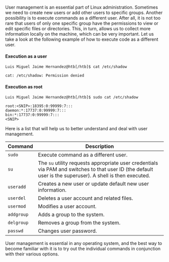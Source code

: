 User management is an essential part of Linux administration. Sometimes we need to create new users or add other users to specific groups. Another possibility is to execute commands as a different user. After all, it is not too rare that users of only one specific group have the permissions to view or edit specific files or directories. This, in turn, allows us to collect more information locally on the machine, which can be very important. Let us take a look at the following example of how to execute code as a different user.

#### Execution as a user

```shell-session
Luis Miguel Jaime Hernandez@htb[/htb]$ cat /etc/shadow

cat: /etc/shadow: Permission denied
```

#### Execution as root

```shell-session
Luis Miguel Jaime Hernandez@htb[/htb]$ sudo cat /etc/shadow

root:<SNIP>:18395:0:99999:7:::
daemon:*:17737:0:99999:7:::
bin:*:17737:0:99999:7:::
<SNIP>
```

Here is a list that will help us to better understand and deal with user management.

| **Command** | **Description** |
| --- | --- |
| `sudo` | Execute command as a different user.
| `su` | The `su` utility requests appropriate user credentials via PAM and switches to that user ID (the default user is the superuser). A shell is then executed.
| `useradd` | Creates a new user or update default new user information.
| `userdel` | Deletes a user account and related files.
| `usermod` | Modifies a user account.
| `addgroup` | Adds a group to the system.
| `delgroup` | Removes a group from the system.
| `passwd` | Changes user password. |

User management is essential in any operating system, and the best way to become familiar with it is to try out the individual commands in conjunction with their various options.

